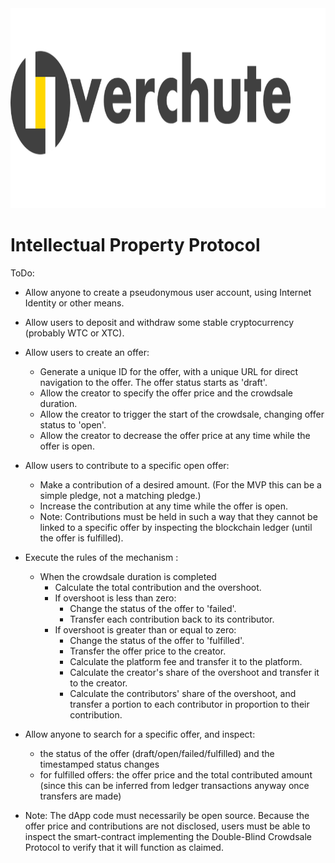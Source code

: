 <img height=320 src="https://github.com/Overchute/overchute/blob/main/logo-full.png" />

# Intellectual Property Protocol

ToDo:

- Allow anyone to create a pseudonymous user account, using Internet Identity or other means.

- Allow users to deposit and withdraw some stable cryptocurrency (probably WTC or XTC).

- Allow users to create an offer:
  - Generate a unique ID for the offer, with a unique URL for direct navigation to the offer. The offer status starts as 'draft'.
  - Allow the creator to specify the offer price and the crowdsale duration.
  - Allow the creator to trigger the start of the crowdsale, changing offer status to 'open'.
  - Allow the creator to decrease the offer price at any time while the offer is open.
- Allow users to contribute to a specific open offer:
  - Make a contribution of a desired amount. (For the MVP this can be a simple pledge, not a matching pledge.)
  - Increase the contribution at any time while the offer is open.
  - Note: Contributions must be held in such a way that they cannot be linked to a specific offer by inspecting the blockchain ledger (until the offer is fulfilled).
- Execute the rules of the mechanism :
  - When the crowdsale duration is completed
    - Calculate the total contribution and the overshoot.
    - If overshoot is less than zero:
      - Change the status of the offer to 'failed'.
      - Transfer each contribution back to its contributor.
    - If overshoot is greater than or equal to zero:
      - Change the status of the offer to 'fulfilled'.
      - Transfer the offer price to the creator.
      - Calculate the platform fee and transfer it to the platform.
      - Calculate the creator's share of the overshoot and transfer it to the creator.
      - Calculate the contributors' share of the overshoot, and transfer a portion to each contributor in proportion to their contribution.
- Allow anyone to search for a specific offer, and inspect:
  - the status of the offer (draft/open/failed/fulfilled) and the timestamped status changes
  - for fulfilled offers: the offer price and the total contributed amount (since this can be inferred from ledger transactions anyway once transfers are made)
- Note: The dApp code must necessarily be open source. Because the offer price and contributions are not disclosed, users must be able to inspect the smart-contract implementing the Double-Blind Crowdsale Protocol to verify that it will function as claimed.
